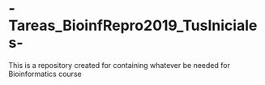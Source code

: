 # -Tareas_BioinfRepro2019_TusIniciales-
This is a repository created for containing whatever be needed for Bioinformatics course 
